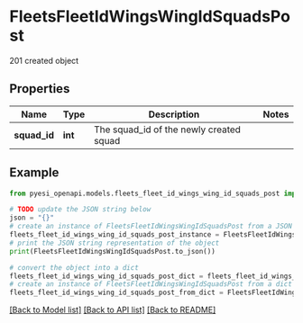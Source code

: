 # FleetsFleetIdWingsWingIdSquadsPost

201 created object

## Properties

Name | Type | Description | Notes
------------ | ------------- | ------------- | -------------
**squad_id** | **int** | The squad_id of the newly created squad | 

## Example

```python
from pyesi_openapi.models.fleets_fleet_id_wings_wing_id_squads_post import FleetsFleetIdWingsWingIdSquadsPost

# TODO update the JSON string below
json = "{}"
# create an instance of FleetsFleetIdWingsWingIdSquadsPost from a JSON string
fleets_fleet_id_wings_wing_id_squads_post_instance = FleetsFleetIdWingsWingIdSquadsPost.from_json(json)
# print the JSON string representation of the object
print(FleetsFleetIdWingsWingIdSquadsPost.to_json())

# convert the object into a dict
fleets_fleet_id_wings_wing_id_squads_post_dict = fleets_fleet_id_wings_wing_id_squads_post_instance.to_dict()
# create an instance of FleetsFleetIdWingsWingIdSquadsPost from a dict
fleets_fleet_id_wings_wing_id_squads_post_from_dict = FleetsFleetIdWingsWingIdSquadsPost.from_dict(fleets_fleet_id_wings_wing_id_squads_post_dict)
```
[[Back to Model list]](../README.md#documentation-for-models) [[Back to API list]](../README.md#documentation-for-api-endpoints) [[Back to README]](../README.md)


